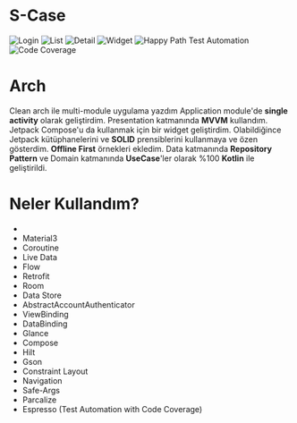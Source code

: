 # S-Case
![Login](art/login.png?raw=true "Login")
![List](art/list.png?raw=true "List")
![Detail](art/detail.png?raw=true "Detail")
![Widget](art/widget.png?raw=true "Widget")
![Happy Path Test Automation](art/happy_path.gif?raw=true "Happy Path Test Automation")
![Code Coverage](art/widget.png?raw=true "Code Coverage")

# Arch
Clean arch ile multi-module uygulama yazdım Application module'de **single activity** olarak geliştirdim. Presentation katmanında **MVVM** kullandım. Jetpack Compose'u da kullanmak için bir widget geliştirdim. Olabildiğince Jetpack kütüphanelerini ve **SOLID** prensiblerini kullanmaya ve  özen gösterdim. **Offline First** örnekleri ekledim. Data katmanında **Repository Pattern** ve Domain katmanında **UseCase**'ler olarak %100 **Kotlin** ile geliştirildi.

# Neler Kullandım?
- 
- Material3
- Coroutine
- Live Data
- Flow
- Retrofit
- Room
- Data Store
- AbstractAccountAuthenticator
- ViewBinding
- DataBinding
- Glance
- Compose
- Hilt
- Gson
- Constraint Layout
- Navigation
- Safe-Args
- Parcalize
- Espresso (Test Automation with Code Coverage)
